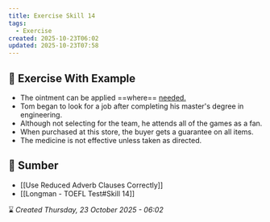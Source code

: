 ```yaml
---
title: Exercise Skill 14
tags:
  - Exercise
created: 2025-10-23T06:02
updated: 2025-10-23T07:58
---
```

## 💪 Exercise With Example
- The ointment can be applied ==where== <u>needed.</u> 
- Tom began to look for a job after completing his master's degree in engineering.
- Although not selecting for the team, he attends all of the games as a fan.
- When purchased at this store, the buyer gets a guarantee on all items.
- The medicine is not effective unless taken as directed.


## 🔗 Sumber
- [[Use Reduced Adverb Clauses Correctly]]
- [[Longman - TOEFL Test#Skill 14]]

⌛ *Created Thursday, 23 October 2025 - 06:02*